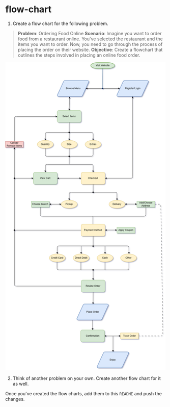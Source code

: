 # flow-chart

1. Create a flow chart for the following problem. 
> **Problem**: Ordering Food Online
> **Scenario**: Imagine you want to order food from a restaurant online. You've selected the restaurant and the items you want to order. Now, you need to go through the process of placing the order on their website.
> **Objective**: Create a flowchart that outlines the steps involved in placing an online food order.

![flowchart](https://github.com/fbw-p23-e05/flow-chart-RobertoGM5/blob/main/flowchart/flowchart.png)

2. Think of another problem on your own. Create another flow chart for it as well.

Once you've created the flow charts, add them to this `README` and push the changes.
